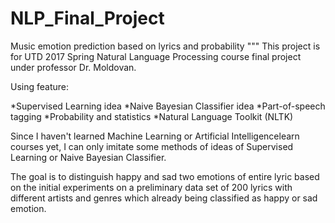 # NLP_Final_Project
Music emotion prediction based on lyrics and probability
"""
This project is for UTD 2017 Spring Natural Language Processing course final project under professor Dr. Moldovan.

Using feature:

*Supervised Learning idea 
*Naive Bayesian Classifier idea 
*Part-of-speech tagging
*Probability and statistics
*Natural Language Toolkit (NLTK)

Since I haven't learned Machine Learning or Artificial Intelligencelearn courses yet, I can only imitate some methods of ideas of Supervised Learning or Naive Bayesian Classifier.

The goal is to distinguish happy and sad two emotions of entire lyric based on the initial experiments on a preliminary data set of 200 lyrics with different artists and genres which already being classified as happy or sad emotion.
